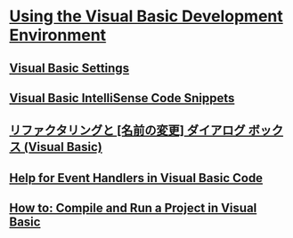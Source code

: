 # [Using the Visual Basic Development Environment](using-the-visual-basic-development-environment.md)
## [Visual Basic Settings](TocOutOfQuery)
## [Visual Basic IntelliSense Code Snippets](TocOutOfQuery)
## [リファクタリングと [名前の変更] ダイアログ ボックス (Visual Basic)](refactoring-and-rename-dialog-box.md)
## [Help for Event Handlers in Visual Basic Code](TocOutOfQuery)
## [How to: Compile and Run a Project in Visual Basic](how-to-compile-and-run-a-project.md)
